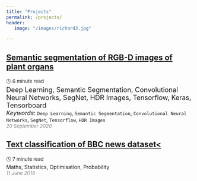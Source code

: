 ```yaml
---
title: "Projects"
permalink: /projects/
header:
   image: "/images/richard3.jpg"

---
```

## [Semantic segmentation of RGB-D images of plant organs](https://alpharouk.github.io/semantic-segmentation-of-plants-with-segnet/)
<font size="2">:clock4: 6 minute read</font>  
<font size="4">Deep Learning, Semantic Segmentation, Convolutional Neural Networks, SegNet, HDR Images, Tensorflow, Keras, Tensorboard</font>  
<font size="3"> *Keywords*: </font> `Deep Learning`, `Semantic Segmentation`, `Convolutional Neural Networks`, `SegNet`, `Tensorflow`, `HDR Images`  
<span style="color:grey">*<font size="2">20 September 2020</font>*</span>

## [Text classification of BBC news dataset<](https://alpharouk.github.io/nlp-project/)
<font size="2">:clock4: 7 minute read</font>  
Maths, Statistics, Optimisation, Probability   
<span style="color:grey">*<font size="2">11 June 2019</font>*</span>
